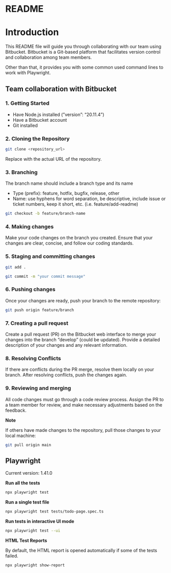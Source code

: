 # README

# **Introduction**

This README file will guide you through collaborating with our team using Bitbucket. Bitbucket is a Git-based platform that facilitates version control and collaboration among team members.

Other than that, it provides you with some common used command lines to work with Playwright.

## Team collaboration with Bitbucket

### 1. Getting Started

- Have Node.js installed (”version”: “20.11.4”)
- Have a Bitbucket account
- Git installed

### 2. Cloning the Repository

```bash
git clone <repository_url>
```

Replace <repository-url> with the actual URL of the repository.

### 3. Branching

The branch name should include a branch type and its name

- Type (prefix): feature, hotfix, bugfix, release, other
- Name: use hyphens for word separation, be descriptive, include issue or ticket numbers, keep it short, etc. (i.e. feature/add-readme)

```bash
git checkout -b feature/branch-name
```

### 4. Making changes

Make your code changes on the branch you created. Ensure that your changes are clear, concise, and follow our coding standards.

### 5. Staging and committing changes

```bash
git add .
```

```bash
git commit -m "your commit message"
```

### 6. Pushing changes

Once your changes are ready, push your branch to the remote repository:

```bash
git push origin feature/branch
```

### 7. Creating a pull request

Create a pull request (PR) on the Bitbucket web interface to merge your changes into the branch “develop” (could be updated). Provide a detailed description of your changes and any relevant information.

### 8. Resolving Conflicts

If there are conflicts during the PR merge, resolve them locally on your branch. After resolving conflicts, push the changes again.

### 9. Reviewing and merging

All code changes must go through a code review process. Assign the PR to a team member for review, and make necessary adjustments based on the feedback.

**Note**

If others have made changes to the repository, pull those changes to your local machine:

```bash
git pull origin main
```

## Playwright

Current version: 1.41.0

**Run all the tests**

```bash
npx playwright test
```

**Run a single test file**

```bash
npx playwright test tests/todo-page.spec.ts
```

**Run tests in interactive UI mode**

```bash
npx playwright test --ui
```

**HTML Test Reports**

By default, the HTML report is opened automatically if some of the tests failed.

```bash
npx playwright show-report
```